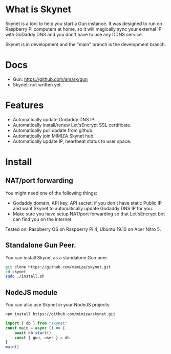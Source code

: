 # What is Skynet

Skynet is a tool to help you start a Gun instance. It was designed to run on Raspberry Pi computers at home, so it will magically sync your external IP with GoDaddy DNS and you don't have to use any DDNS service.

Skynet is in development and the "main" branch is the development branch.

# Docs

- Gun: https://github.com/amark/gun
- Skynet: not written yet.

# Features

- Automatically update Godaddy DNS IP.
- Automatically install/renew Let'sEncrypt SSL certificate.
- Automatically pull update from github.
- Automatically join MIMIZA Skynet hub.
- Automatically update IP, heartbeat status to user space.

# Install

## NAT/port forwarding

You might need one of the following things:

- Godaddy domain, API key, API secret: if you don't have static Public IP and want Skynet to automatically update Godaddy DNS IP for you.
- Make sure you have setup NAT/port forwarding so that Let'sEncrypt bot can find you on the internet.

Tested on: Raspberry OS on Raspberry Pi 4, Ubuntu 19.10 on Acer Nitro 5.

## Standalone Gun Peer.

You can install Skynet as a standalone Gun peer.

```bash
git clone https://github.com/mimiza/skynet.git
cd skynet
sudo ./install.sh
```

## NodeJS module

You can also use Skynet in your NodeJS projects.

```bash
npm install https://github.com/mimiza/skynet.git
```

```javascript
import { db } from "skynet"
const main = async () => {
    await db.start()
    const { gun, user } = db
}
main()
```